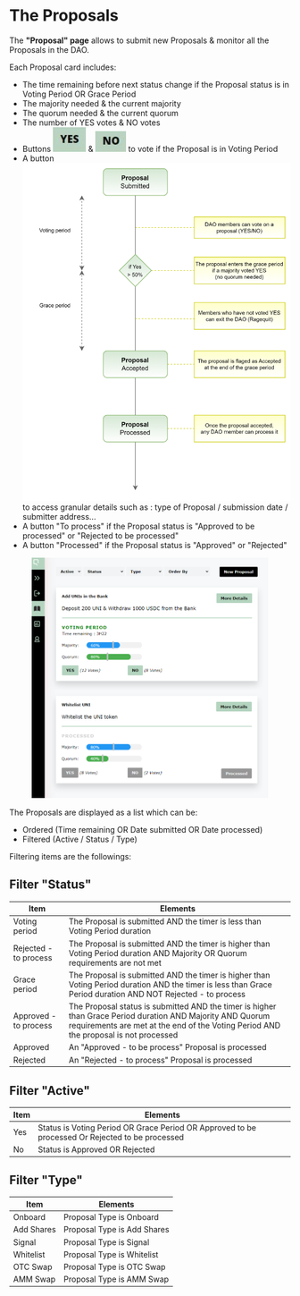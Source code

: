# The Proposals

The **"Proposal" page** allows to submit new Proposals & monitor all the Proposals in the DAO.

Each Proposal card includes:

* The time remaining before next status change if the Proposal status is in Voting Period OR Grace Period
* The majority needed & the current majority
* The quorum needed & the current quorum&#x20;
* The number of YES votes & NO votes
* Buttons <img src="../../.gitbook/assets/image (5) (2).png" alt="" data-size="line"> & <img src="../../.gitbook/assets/image (7).png" alt="" data-size="line"> to vote if the Proposal is in Voting Period
* A button <img src="../../.gitbook/assets/image (6).png" alt="" data-size="line"> to access granular details such as : type of Proposal / submission date / submitter address...
* A button "To process" if the Proposal status is "Approved to be processed" or "Rejected to be processed"
* A button "Processed" if the Proposal status is "Approved" or "Rejected"

<figure><img src="../../.gitbook/assets/OTC VOTING modified.png" alt=""><figcaption></figcaption></figure>

The Proposals are displayed as a list which can be:&#x20;

* Ordered (Time remaining OR Date submitted OR Date processed)
* Filtered (Active / Status / Type)

Filtering items are the followings:

## Filter "Status"

| Item                  | Elements                                                                                                                                                                                           |
| --------------------- | -------------------------------------------------------------------------------------------------------------------------------------------------------------------------------------------------- |
| Voting period         | The Proposal is submitted AND the timer is less than Voting Period duration                                                                                                                        |
| Rejected - to process | The Proposal is submitted AND the timer is higher than Voting Period duration AND Majority OR Quorum requirements are not met                                                                      |
| Grace period          | The Proposal is submitted AND the timer is higher than Voting Period duration AND the timer is less than Grace Period duration AND NOT Rejected - to process                                       |
| Approved - to process | The Proposal status is submitted AND the timer is higher than Grace Period duration AND Majority AND Quorum requirements are met at the end of the Voting Period AND the proposal is not processed |
| Approved              | An "Approved - to be process" Proposal  is processed                                                                                                                                               |
| Rejected              | An "Rejected - to process" Proposal is processed                                                                                                                                                   |

## Filter "Active"

| Item | Elements                                                                                        |
| ---- | ----------------------------------------------------------------------------------------------- |
| Yes  | Status is Voting Period OR Grace Period OR Approved to be processed Or Rejected to be processed |
| No   | Status is Approved OR Rejected                                                                  |

## Filter "Type"

| Item       | Elements                    |
| ---------- | --------------------------- |
| Onboard    | Proposal Type is Onboard    |
| Add Shares | Proposal Type is Add Shares |
| Signal     | Proposal Type is Signal     |
| Whitelist  | Proposal Type is Whitelist  |
| OTC Swap   | Proposal Type is OTC Swap   |
| AMM Swap   | Proposal Type is AMM Swap   |

